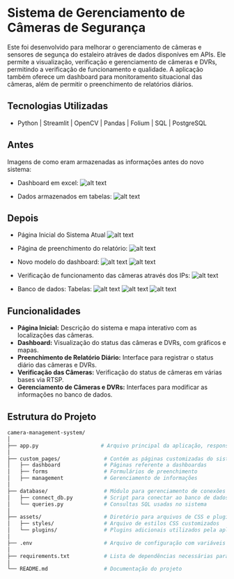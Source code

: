 # Sistema de Gerenciamento de Câmeras de Segurança

Este foi desenvolvido para melhorar o gerenciamento de câmeras e sensores de segunça do estaleiro atráves de dados disponíves em APIs. Ele permite a visualização, verificação e gerenciamento de câmeras e DVRs, permitindo a verificação de funcionamento e qualidade. A aplicação também oferece um dashboard para monitoramento situacional das câmeras, além de permitir o preenchimento de relatórios diários.

## Tecnologias Utilizadas

- Python | Streamlit | OpenCV | Pandas | Folium | SQL | PostgreSQL


## Antes

Imagens de como eram armazenadas as informações antes do novo sistema:

- Dashboard em excel:
![alt text](assets/imagens/antes-01.png)

- Dados armazenados em tabelas:
![alt text](assets/imagens/antes-02.png)

## Depois

- Página Inicial do Sistema Atual
![alt text](assets/imagens/depois-05.png)

- Página de preenchimento do relatório:
![alt text](assets/imagens/depois-03.png)

- Novo modelo do dashboard:
![alt text](assets/imagens/depois-01.png)
![alt text](assets/imagens/depois-02.png)

- Verificação de funcionamento das câmeras através dos IPs:
![alt text](assets/imagens/depois-04.png)

- Banco de dados:
Tabelas:
![alt text](assets/imagens/tabelas-01.png)
![alt text](assets/imagens/tabelas-02.png)
![alt text](assets/imagens/tabelas-03.png)

## Funcionalidades

- **Página Inicial:** Descrição do sistema e mapa interativo com as localizações das câmeras.
- **Dashboard:** Visualização do status das câmeras e DVRs, com gráficos e mapas.
- **Preenchimento de Relatório Diário:** Interface para registrar o status diário das câmeras e DVRs.
- **Verificação das Câmeras:** Verificação do status de câmeras em várias bases via RTSP.
- **Gerenciamento de Câmeras e DVRs:** Interfaces para modificar as informações no banco de dados.

## Estrutura do Projeto

```bash
camera-management-system/
│
├── app.py                    # Arquivo principal da aplicação, responsável por iniciar a interface do Streamlit
│
├── custom_pages/              # Contém as páginas customizadas do sistema, com layout e funcionalidades específicas
│   ├── dashboard              # Páginas referente a dashboardas
│   ├── forms                  # Formulários de preenchimento
│   ├── management             # Gerenciamento de informações
│
├── database/                  # Módulo para gerenciamento de conexões e consultas ao banco de dados
│   ├── connect_db.py          # Script para conectar ao banco de dados
│   └── queries.py             # Consultas SQL usadas no sistema
│
├── assets/                    # Diretório para arquivos de CSS e plugins adicionais para customização visual
│   ├── styles/                # Arquivo de estilos CSS customizados
│   └── plugins/               # Plugins adicionais utilizados pela aplicação
│
├── .env                       # Arquivo de configuração com variáveis de ambiente (credenciais e configurações sensíveis)
│
├── requirements.txt           # Lista de dependências necessárias para rodar o projeto
│
└── README.md                  # Documentação do projeto
